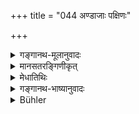 +++
title = "044 अण्डाजाः पक्षिणः"

+++

<details><summary>गङ्गानथ-मूलानुवादः</summary>

Birds, Serpents, Crocodiles, Fishes, Tortoises, and other animals of similar kinds, terrestrial as well as aquatic,—are oviparous.—(44)
</details>

<details><summary>मानसतरङ्गिणीकृत्</summary>

Birds, snakes, crocodiles and tortoises form another group and born from eggs, just like the aquatic animals.
</details>

<details><summary>मेधातिथिः</summary>

**नक्राः** शिशुमरादयः । **कच्छपः** कूर्मः । **यानि चैवंप्रकाराणि** कृकलासादीनि **स्थलजानि** । एवंरूपाण्य् **औदकानि** जलजानि शङ्खादीनि ॥ १.४४ ॥
</details>

<details><summary>गङ्गानथ-भाष्यानुवादः</summary>

‘*Crocodiles*’—includes the Porpoise and the rest;—‘*Kacchapāḥ*’ are the Tortoises;—‘*other animals of similar kinds’—i.e*., wizards (lizards?) and the like, which are ‘*terrestrial*,’ born on land, and such others of similar kinds as are ‘*aquatic*’ born in water; such, for instance, as conches and the rest.—(44)
</details>

<details><summary>Bühler</summary>

044	From eggs are born birds, snakes, crocodiles, fishes, tortoises, as well as similar terrestrial and aquatic (animals).
</details>
